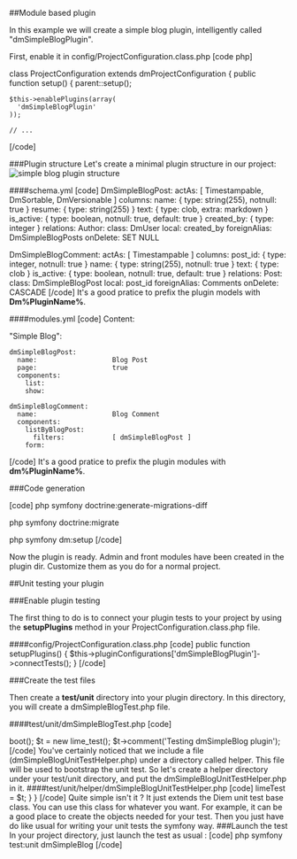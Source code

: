 ##Module based plugin

In this example we will create a simple blog plugin, intelligently called "dmSimpleBlogPlugin".

First, enable it in
config/ProjectConfiguration.class.php
[code php]

class ProjectConfiguration extends dmProjectConfiguration
{
  public function setup()
  {
    parent::setup();

    $this->enablePlugins(array(
      'dmSimpleBlogPlugin'
    ));

    // ...
[/code]

###Plugin structure
Let's create a minimal plugin structure in our project:
![simple blog plugin structure](media:656)

####schema.yml
[code]
DmSimpleBlogPost:
  actAs:              [ Timestampable, DmSortable, DmVersionable ]
  columns:
    name:             { type: string(255), notnull: true }
    resume:           { type: string(255) }
    text:             { type: clob, extra: markdown }
    is_active:        { type: boolean, notnull: true, default: true }
    created_by:       { type: integer }
  relations:
    Author:
      class:          DmUser
      local:          created_by
      foreignAlias:   DmSimpleBlogPosts
      onDelete:       SET NULL

DmSimpleBlogComment:
  actAs:              [ Timestampable ]
  columns:
    post_id:          { type: integer, notnull: true }
    name:             { type: string(255), notnull: true }
    text:             { type: clob }
    is_active:        { type: boolean, notnull: true, default: true }
  relations:
    Post:
      class:          DmSimpleBlogPost
      local:          post_id
      foreignAlias:   Comments
      onDelete:       CASCADE
[/code]
It's a good pratice to prefix the plugin models with **Dm%PluginName%**.

####modules.yml
[code]
Content:

  "Simple Blog":

    dmSimpleBlogPost:
      name:                   Blog Post
      page:                   true
      components:
        list:
        show:

    dmSimpleBlogComment:
      name:                   Blog Comment
      components:
        listByBlogPost:
          filters:            [ dmSimpleBlogPost ]
        form:
[/code]
It's a good pratice to prefix the plugin modules with **dm%PluginName%**.

###Code generation

[code]
php symfony doctrine:generate-migrations-diff

php symfony doctrine:migrate

php symfony dm:setup
[/code]

Now the plugin is ready.
Admin and front modules have been created in the plugin dir. Customize them as you do for a normal project.

##Unit testing your plugin


###Enable plugin testing

The first thing to do is to connect your plugin tests to your project by using the **setupPlugins** method in your ProjectConfiguration.class.php file.

####config/ProjectConfiguration.class.php
[code]
public function setupPlugins()
{
  $this->pluginConfigurations['dmSimpleBlogPlugin']->connectTests();
}
[/code]


###Create the test files

Then create a **test/unit** directory into your plugin directory. In this directory, you will create a dmSimpleBlogTest.php file.

####test/unit/dmSimpleBlogTest.php
[code]
<?php

require_once(dirname(__FILE__).'/helper/dmSimpleBlogUnitTestHelper.php');

$helper = new dmSimpleBlogUnitTestHelper();
$helper->boot();

$t = new lime_test();

$t->comment('Testing dmSimpleBlog plugin');
[/code]

You've certainly noticed that we include a file (dmSimpleBlogUnitTestHelper.php) under a directory called helper. This file will be used to bootstrap the unit test.
So let's create a helper directory under your test/unit directory, and put the dmSimpleBlogUnitTestHelper.php in it.

####test/unit/helper/dmSimpleBlogUnitTestHelper.php
[code]
<?php

require_once(getcwd() .'/config/ProjectConfiguration.class.php');

require_once(dm::getDir().'/dmCorePlugin/test/unit/helper/dmUnitTestHelper.php');

class dmSimpleBlogUnitTestHelper extends dmUnitTestHelper
{
  protected
  $limeTest;
  
  public function setLimeTest(lime_test $t)
  {
    $this->limeTest = $t;
  }
}
[/code]

Quite simple isn't it ? It just extends the Diem unit test base class. You can use this class for whatever you want. For example, it can be a good place
to create the objects needed for your test. Then you just have do like usual for writing your unit tests the symfony way.

###Launch the test

In your project directory, just launch the test as usual :
[code]
php symfony test:unit dmSimpleBlog
[/code]
